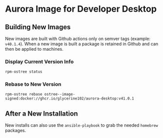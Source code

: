 # Aurora Image for Developer Desktop

## Building New Images

New images are built with Github actions only on semver tags
(example: `v40.1.4`).
When a new image is built a package is retained in Github and can then be applied to machines.

### Display Current Version Info

```bash
rpm-ostree status
```

### Rebase to New Version

```
rpm-ostree rebase ostree--image-signed:docker://ghcr.io/glycerine102/aurora-desktop:v41.0.1
```

## After a New Installation

New installs can also use the `ansible-playbook` to grab the needed `homebrew` packages.

